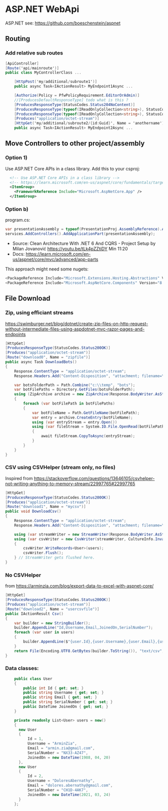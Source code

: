 # ASP.NET WebApi

ASP.NET see: <https://github.com/boeschenstein/aspnet>

## Routing

### Add relative sub routes

```cs
[ApiController]
[Route('api/mainroute')]
public class MyControllerClass ...

    [HttpPost('my/additional/subroute1')]
    public async Task<IActionResult> MyEndpoint1Async ...

    [Authorize(Policy = PfwPolicyRequirement.EditorOrAdmin)]
    //[ProducesDefaultResponseType] todo what is this ?
    [ProducesResponseType(StatusCodes.Status204NoContent)]
    [ProducesResponseType(typeof(IReadOnlyCollection<string>), StatusCodes.Status400BadRequest)]
    [ProducesResponseType(typeof(IReadOnlyCollection<string>), StatusCodes.Status404NotFound)]
    [Produces("application/octet-stream")]
    [HttpGet('my/additional/subroute2/{id:Guid}', Name = 'anothername')]
    public async Task<IActionResult> MyEndpoint2Async ...
```

## Move Controllers to other project/assembly

### Option 1)

Use ASP.NET Core APIs in a class library. Add this to your csproj:

```xml
  <!-- Use ASP.NET Core APIs in a class library -->
  <!-- https://learn.microsoft.com/en-us/aspnet/core/fundamentals/target-aspnetcore -->
  <ItemGroup>
    <FrameworkReference Include="Microsoft.AspNetCore.App" />
  </ItemGroup>
```

### Option b)

program.cs:

```cs
var presentationAssembly = typeof(PresentationProj.AssemblyReference).Assembly;
services.AddControllers().AddApplicationPart(presentationAssembly);
```

- Source: Clean Architecture With .NET 6 And CQRS - Project Setup by Milan Jovanović <https://youtu.be/tLk4pZZtiDY> Min 11:20
- Docs: <https://learn.microsoft.com/en-us/aspnet/core/mvc/advanced/app-parts>

This approach might need some nugets:

```cs
<PackageReference Include="Microsoft.Extensions.Hosting.Abstractions" Version="8.0.0" />
<PackageReference Include="Microsoft.AspNetCore.Components" Version="8.0.5" />
```

## File Download

### Zip, using efficiant streams

<https://swimburger.net/blog/dotnet/create-zip-files-on-http-request-without-intermediate-files-using-aspdotnet-mvc-razor-pages-and-endpoints>

```cs
[HttpGet]
[ProducesResponseType(StatusCodes.Status200OK)]
[Produces("application/octet-stream")]
[Route("download0", Name = "zipfile")]
public async Task DownloadBots()
{
    Response.ContentType = "application/octet-stream";
    Response.Headers.Add("Content-Disposition", "attachment; filename=\"Bots.zip\"");

    var botsFolderPath = Path.Combine("c:\\temp", "bots");
    var botFilePaths = Directory.GetFiles(botsFolderPath);
    using (ZipArchive archive = new ZipArchive(Response.BodyWriter.AsStream(), ZipArchiveMode.Create))
    {
        foreach (var botFilePath in botFilePaths)
        {
            var botFileName = Path.GetFileName(botFilePath);
            var entry = archive.CreateEntry(botFileName);
            using (var entryStream = entry.Open())
            using (var fileStream = System.IO.File.OpenRead(botFilePath))
            {
                await fileStream.CopyToAsync(entryStream);
            }
        }
    }
}
```

### CSV using CSVHelper (stream only, no files)

Inspired from <https://stackoverflow.com/questions/13646105/csvhelper-not-writing-anything-to-memory-stream/22997765#22997765>

```cs
[HttpGet]
[ProducesResponseType(StatusCodes.Status200OK)]
[Produces("application/octet-stream")]
[Route("download1", Name = "mycsv")]
public void DownloadCsv()
{
    Response.ContentType = "application/octet-stream";
    Response.Headers.Add("Content-Disposition", "attachment; filename=\"mycsv.csv\"");

    using (var streamWriter = new StreamWriter(Response.BodyWriter.AsStream()))
    using (var csvWriter = new CsvWriter(streamWriter, CultureInfo.InvariantCulture))
    {
        csvWriter.WriteRecords<User>(users);
        csvWriter.Flush();
    } // StreamWriter gets flushed here.
}
```

### No CSVHelper

from <https://arminzia.com/blog/export-data-to-excel-with-aspnet-core/>

```cs
[HttpGet]
[ProducesResponseType(StatusCodes.Status200OK)]
[Produces("application/octet-stream")]
[Route("download2", Name = "usercsvfile")]
public IActionResult Csv()
{
    var builder = new StringBuilder();
    builder.AppendLine("Id,Username,Email,JoinedOn,SerialNumber");
    foreach (var user in users)
    {
        builder.AppendLine($"{user.Id},{user.Username},{user.Email},{user.JoinedOn.ToShortDateString()},{user.SerialNumber}");
    }
    return File(Encoding.UTF8.GetBytes(builder.ToString()), "text/csv", "users.csv");
}
```

### Data classes:

```cs
    public class User
    {
        public int Id { get; set; }
        public string Username { get; set; }
        public string Email { get; set; }
        public string SerialNumber { get; set; }
        public DateTime JoinedOn { get; set; }
    }

    private readonly List<User> users = new()
    {
      new User
      {
          Id = 1,
          Username = "ArminZia",
          Email = "armin.zia@gmail.com",
          SerialNumber = "NX33-AZ47",
          JoinedOn = new DateTime(1988, 04, 20)
      },
      new User
      {
          Id = 2,
          Username = "DoloresAbernathy",
          Email = "dolores.abernathy@gmail.com",
          SerialNumber = "CH1D-4AK7",
          JoinedOn = new DateTime(2021, 03, 24)
      }
    };
```
